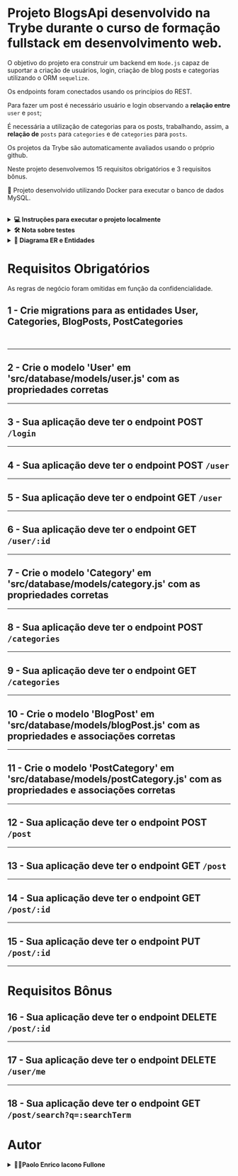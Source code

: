 # Projeto BlogsApi desenvolvido na Trybe durante o curso de formação fullstack em desenvolvimento web.

O objetivo do projeto era construir um backend em `Node.js` capaz de suportar a criação de usuários, login, criação de blog posts e categorias utilizando o ORM `sequelize`.

Os endpoints foram conectados usando os princípios do REST.

Para fazer um post é necessário usuário e login observando a **relação entre** `user` e `post`; 

É necessária a utilização de categorias para os posts, trabalhando, assim, a **relação de** `posts` para `categories` e de `categories` para `posts`.

Os projetos da Trybe são automaticamente avaliados usando o próprio github.

Neste projeto desenvolvemos 15 requisitos obrigatórios e 3 requisitos bônus.

🐋 Projeto desenvolvido utilizando Docker para executar o banco de dados MySQL.

<br />

<details>
  <summary><strong>💻 Instruções para executar o projeto localmente</strong></summary>

1. Clone o repositório
  * `git clone git@github.com:paolofullone/blogs-api.git`.
  * Entre na pasta do repositório que você acabou de clonar:
    * `cd blogs-api`

2. Instale as dependências 
  * `npm install`

3. Configure as variáveis de ambiente (arquivo .env.example);

4. Inicialize o container
    * `docker-compose up -d`

A aplicação será executada em um container chamado `blogs_api`. Caso deseje ver os logs do container execute o comando:
    * `docker logs --f blogs_api`

O docker-compose tem uma variável chamada JWT_SECRET que é utilizada para criptografar o token de autenticação. Neste caso passamos JWT_SECRET como valor para fins didáticos.
Neste [site](https://www.md5hashgenerator.com/) pode ser gerado um hash válido para ser utilizado como palavra secreta.

<br />
</details>

<details>
  <summary><strong>🛠 Nota sobre testes </strong></summary>

  Os testes pertencem a Trybe e estão protegidos por privacidade. Foram desenvolvidos pela Trybe e mockam todo o funcionamento do backend, simulando inclusive as querys e retornos do banco de dados.
<br />
</details>



<!-- <details>
  <summary><strong>👀 Dicas</strong></summary>

  #### Status HTTP

</details> -->

<details>
  <summary  id="diagrama"><strong>🎲 Diagrama ER e Entidades</strong></summary>

  #### Diagrama de Entidade-Relacionamento

  Para orientar a construção das tabelas através do ORM, utilizei o *DER* a seguir:

  ![DER](./public/der.png)

  ---
    #### Dicas de scripts prontos

    - Deleta o banco de dados:
    ```json
    "drop": "npx sequelize-cli db:drop"
    ```

    - Cria o banco e gera as tabelas:
    ```json
    "prestart": "npx sequelize-cli db:create && npx sequelize-cli db:migrate"
    ```

    - Insere dados/Popula a tabela:
    ```json
    "seed": "npx sequelize-cli db:seed:all"
    ```

    **:eyes: OBS**: Os testes irão rodar através do seu migrate usando os scripts acima, também listados no `package.json`.

    **⚠️ Preste bastante atenção, pois a alteração desses scripts pode impedir o avaliador de funcionar corretamente**

    **:warning:️ Haverá um arquivo na pasta `/seeders`, que irá conter as queries para inserção no banco de dados. `Não a remova, pois o avaliador depende dela`.**

<br />
</details>


# Requisitos Obrigatórios

As regras de negócio foram omitidas em função da confidencialidade.

## 1 - Crie migrations para as entidades User, Categories, BlogPosts, PostCategories

<br />

---
## 2 - Crie o modelo 'User' em 'src/database/models/user.js' com as propriedades corretas

---

## 3 - Sua aplicação deve ter o endpoint POST `/login`

---

## 4 - Sua aplicação deve ter o endpoint POST `/user`


---

## 5 - Sua aplicação deve ter o endpoint GET `/user`

---

## 6 - Sua aplicação deve ter o endpoint GET `/user/:id`
---

## 7 - Crie o modelo 'Category' em 'src/database/models/category.js' com as propriedades corretas

---

## 8 - Sua aplicação deve ter o endpoint POST `/categories`

---

## 9 - Sua aplicação deve ter o endpoint GET `/categories`

---

## 10 - Crie o modelo 'BlogPost' em 'src/database/models/blogPost.js' com as propriedades e associações corretas
---

## 11 - Crie o modelo 'PostCategory' em 'src/database/models/postCategory.js' com as propriedades e associações corretas

---

## 12 - Sua aplicação deve ter o endpoint POST `/post`
---

## 13 - Sua aplicação deve ter o endpoint GET `/post`
---

## 14 - Sua aplicação deve ter o endpoint GET `/post/:id`
---

## 15 - Sua aplicação deve ter o endpoint PUT `/post/:id`
---

# Requisitos Bônus

## 16 - Sua aplicação deve ter o endpoint DELETE `/post/:id`


---

## 17 - Sua aplicação deve ter o endpoint DELETE `/user/me`
---

## 18 - Sua aplicação deve ter o endpoint GET `/post/search?q=:searchTerm`

# Autor

<details>
<summary><strong>👨‍⚕️Paolo Enrico Iacono Fullone</strong></summary>

[Linkedin](https://www.linkedin.com/in/paolofullone/)  
[Email](paolo.fullone@gmail.com)

</details>